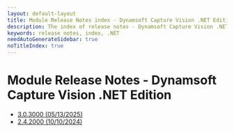 ```yaml
---
layout: default-layout
title: Module Release Notes index - Dynamsoft Capture Vision .NET Edition
description: The index of release notes - Dynamsoft Capture Vision .NET Edition.
keywords: release notes, index, .NET
needAutoGenerateSidebar: true
noTitleIndex: true
---
```


# Module Release Notes - Dynamsoft Capture Vision .NET Edition

- [3.0.3000 (05/13/2025)](dotnet-3.md#303000-05132025)
- [2.4.2000 (10/10/2024)](dotnet-2.md#242000-10102024)

